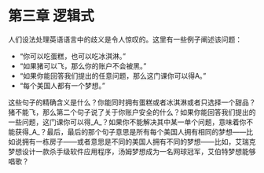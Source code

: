 # 第三章  逻辑式

人们设法处理英语语言中的歧义是令人惊叹的。这里有一些例子阐述该问题：

* “你可以吃蛋糕，也可以吃冰淇淋。”
* “如果猪可以飞，那么你的账户不会被黑。”
* “如果你能回答我们提出的任意问题，那么这门课你可以得A。”
* “每个美国人都有一个梦想。”

这些句子的精确含义是什么？你能同时拥有蛋糕或者冰淇淋或者只选择一个甜品？猪不能飞，那么第二个句子说了关于你账户安全的什么？如果你能回答我们提出的一些问题，这门课你可以得_A_？如果你不能解决其中某一单个问题，意味着你不能获得_A_？最后，最后的那个句子意思是所有每个美国人拥有相同的梦想——比如说拥有一栋房子——或者意思是不同的美国人拥有不同的梦想——比如，艾瑞克梦想设计一款杀手级软件应用程序，汤姆梦想成为一名网球冠军，艾伯特梦想能够唱歌？





